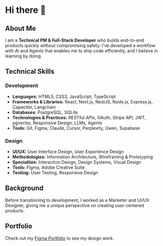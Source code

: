 # Hi there 👋

## About Me
I am a **Technical PM & Full-Stack Developer** who builds end-to-end products quickly without compromising safety. I've developed a workflow with AI and Agents that enables me to ship code efficiently, and I believe in learning by doing.

## Technical Skills

### Development
- **Languages:** HTML5, CSS3, JavaScript, TypeScript
- **Frameworks & Libraries:** React, Next.js, NestJS, Node.js, Express.js, Capacitor, Langchain
- **Databases:** PostgreSQL, SQLite
- **Technologies & Practices:** RESTful APIs, OAuth, Stripe API, JWT, pgvector, Responsive Design, LLMs, Agents
- **Tools:** Git, Figma, Claude, Cursor, Perplexity, Qwen, Supabase

### Design
- **UI/UX:** User Interface Design, User Experience Design
- **Methodologies:** Information Architecture, Wireframing & Prototyping
- **Specialties:** Interaction Design, Design Systems, Visual Design
- **Tools:** Figma, Adobe Creative Suite
- **Testing:** User Testing, Responsive Design

## Background
Before transitioning to development, I worked as a Marketer and UI/UX Designer, giving me a unique perspective on creating user-centered products.

## Portfolio
Check out my [Figma Portfolio](https://www.figma.com/design/rVqSPGzs0HjfpCQZ6Zp0zX/Portfolio-Paolo-Piana?node-id=18-604&t=unDwwIenGXJxl5kD-1) to see my design work.
